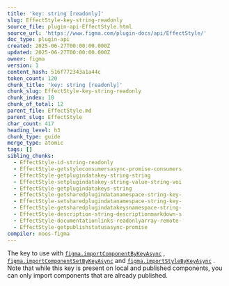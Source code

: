 ```yaml
---
title: 'key: string [readonly]'
slug: EffectStyle-key-string-readonly
source_file: plugin-api-EffectStyle.html
source_url: 'https://www.figma.com/plugin-docs/api/EffectStyle/'
doc_type: plugin-api
created: 2025-06-27T00:00:00.000Z
updated: 2025-06-27T00:00:00.000Z
owner: figma
version: 1
content_hash: 516f772343a1a44c
token_count: 120
chunk_title: 'key: string [readonly]'
chunk_slug: EffectStyle-key-string-readonly
chunk_index: 10
chunk_of_total: 12
parent_file: EffectStyle.md
parent_slug: EffectStyle
char_count: 417
heading_level: h3
chunk_type: guide
merge_type: atomic
tags: []
sibling_chunks:
  - EffectStyle-id-string-readonly
  - EffectStyle-getstyleconsumersasync-promise-consumers
  - EffectStyle-getplugindatakey-string-string
  - EffectStyle-setplugindatakey-string-value-string-voi
  - EffectStyle-getplugindatakeys-string
  - EffectStyle-getsharedplugindatanamespace-string-key-
  - EffectStyle-setsharedplugindatanamespace-string-key-
  - EffectStyle-getsharedplugindatakeysnamespace-string-
  - EffectStyle-description-string-descriptionmarkdown-s
  - EffectStyle-documentationlinks-readonlyarray-remote-
  - EffectStyle-getpublishstatusasync-promise
compiler: noos-figma
---
```


The key to use with [`figma.importComponentByKeyAsync`](/plugin-docs/api/figma/#importcomponentbykeyasync)
, [`figma.importComponentSetByKeyAsync`](/plugin-docs/api/figma/#importcomponentsetbykeyasync)
 and [`figma.importStyleByKeyAsync`](/plugin-docs/api/figma/#importstylebykeyasync)
. Note that while this key is present on local and published components, you can only import components that are already published.
